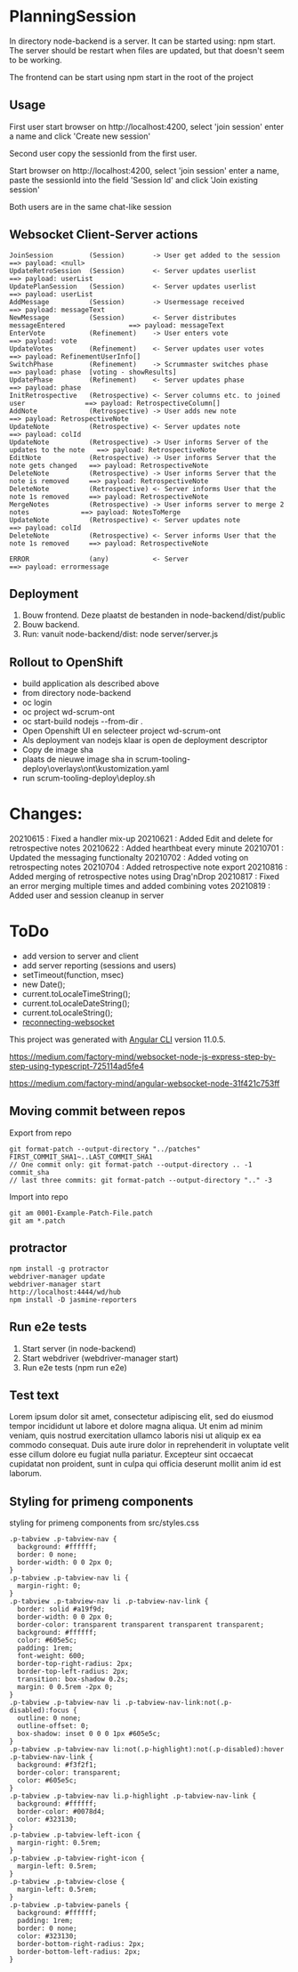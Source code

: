 # PlanningSession

In directory node-backend is a server. It can be started using: npm start.
The server should be restart when files are updated, but that doesn't seem to be working.

The frontend can be start using npm start in the root of the project

## Usage

First user start browser on http://localhost:4200, select 'join session' enter a name and click 'Create new session'

Second user copy the sessionId from the first user.

Start browser on http://localhost:4200, select 'join session' enter a name, paste the sessionId into the field 'Session Id' and click 'Join existing session'

Both users are in the same chat-like session

## Websocket Client-Server actions
```
JoinSession         (Session)       -> User get added to the session                    ==> payload: <null>
UpdateRetroSession  (Session)       <- Server updates userlist                          ==> payload: userList
UpdatePlanSession   (Session)       <- Server updates userlist                          ==> payload: userList
AddMessage          (Session)       -> Usermessage received                             ==> payload: messageText
NewMessage          (Session)       <- Server distributes messageEntered                ==> payload: messageText
EnterVote           (Refinement)    -> User enters vote                                 ==> payload: vote
UpdateVotes         (Refinement)    <- Server updates user votes                        ==> payload: RefinementUserInfo[]
SwitchPhase         (Refinement)    -> Scrummaster switches phase                       ==> payload: phase  [voting - showResults]
UpdatePhase         (Refinement)    <- Server updates phase                             ==> payload: phase
InitRetrospective   (Retrospective) <- Server columns etc. to joined user               ==> payload: RetrospectiveColumn[]
AddNote             (Retrospective) -> User adds new note                               ==> payload: RetrospectiveNote
UpdateNote          (Retrospective) <- Server updates note                              ==> payload: colId
UpdateNote          (Retrospective) -> User informs Server of the updates to the note   ==> payload: RetrospectiveNote
EditNote            (Retrospective) -> User informs Server that the note gets changed   ==> payload: RetrospectiveNote
DeleteNote          (Retrospective) -> User informs Server that the note is removed     ==> payload: RetrospectiveNote
DeleteNote          (Retrospective) <- Server informs User that the note 1s removed     ==> payload: RetrospectiveNote
MergeNotes          (Retrospective) -> User informs server to merge 2 notes             ==> payload: NotesToMerge
UpdateNote          (Retrospective) <- Server updates note                              ==> payload: colId
DeleteNote          (Retrospective) <- Server informs User that the note 1s removed     ==> payload: RetrospectiveNote

ERROR               (any)           <- Server                                           ==> payload: errormessage
```
 
## Deployment

1. Bouw frontend. Deze plaatst de bestanden in node-backend/dist/public
1. Bouw backend.
1. Run: vanuit node-backend/dist: node server/server.js

## Rollout to OpenShift

- build application als described above
- from directory node-backend
- oc login
- oc project wd-scrum-ont
- oc start-build nodejs --from-dir .
- Open Openshift UI en selecteer project wd-scrum-ont
- Als deployment van nodejs klaar is open de deployment descriptor
- Copy de image sha
- plaats de nieuwe image sha in scrum-tooling-deploy\overlays\ont\kustomization.yaml
- run scrum-tooling-deploy\deploy.sh

# Changes:
20210615 : Fixed a handler mix-up
20210621 : Added Edit and delete for retrospective notes
20210622 : Added hearthbeat every minute
20210701 : Updated the messaging functionalty
20210702 : Added voting on retrospecting notes
20210704 : Added retrospective note export
20210816 : Added merging of retrospective notes using Drag'nDrop
20210817 : Fixed an error merging multiple times and added combining votes
20210819 : Added user and session cleanup in server

# ToDo
- add version to server and client
- add server reporting (sessions and users)
- setTimeout(function, msec)
- new Date();
- current.toLocaleTimeString();
- current.toLocaleDateString();
- current.toLocaleString();
- [reconnecting-websocket](https://npm.io/package/reconnecting-websocket)

This project was generated with [Angular CLI](https://github.com/angular/angular-cli) version 11.0.5.

https://medium.com/factory-mind/websocket-node-js-express-step-by-step-using-typescript-725114ad5fe4

https://medium.com/factory-mind/angular-websocket-node-31f421c753ff

## Moving commit between repos

Export from repo

```
git format-patch --output-directory "../patches" FIRST_COMMIT_SHA1~..LAST_COMMIT_SHA1
// One commit only: git format-patch --output-directory .. -1 commit_sha
// last three commits: git format-patch --output-directory ".." -3
```
Import into repo

```
git am 0001-Example-Patch-File.patch
git am *.patch
```

## protractor
```
npm install -g protractor
webdriver-manager update
webdriver-manager start
http://localhost:4444/wd/hub
npm install -D jasmine-reporters
```
## Run e2e tests

1. Start server (in node-backend)
1. Start webdriver (webdriver-manager start)
1. Run e2e tests (npm run e2e)

## Test text

Lorem ipsum dolor sit amet, consectetur adipiscing elit, sed do eiusmod tempor incididunt ut labore et dolore magna aliqua. Ut enim ad minim veniam, quis nostrud exercitation ullamco laboris nisi ut aliquip ex ea commodo consequat. Duis aute irure dolor in reprehenderit in voluptate velit esse cillum dolore eu fugiat nulla pariatur. Excepteur sint occaecat cupidatat non proident, sunt in culpa qui officia deserunt mollit anim id est laborum.

## Styling for primeng components

styling for primeng components from src/styles.css

```
.p-tabview .p-tabview-nav {
  background: #ffffff;
  border: 0 none;
  border-width: 0 0 2px 0;
}
.p-tabview .p-tabview-nav li {
  margin-right: 0;
}
.p-tabview .p-tabview-nav li .p-tabview-nav-link {
  border: solid #a19f9d;
  border-width: 0 0 2px 0;
  border-color: transparent transparent transparent transparent;
  background: #ffffff;
  color: #605e5c;
  padding: 1rem;
  font-weight: 600;
  border-top-right-radius: 2px;
  border-top-left-radius: 2px;
  transition: box-shadow 0.2s;
  margin: 0 0.5rem -2px 0;
}
.p-tabview .p-tabview-nav li .p-tabview-nav-link:not(.p-disabled):focus {
  outline: 0 none;
  outline-offset: 0;
  box-shadow: inset 0 0 0 1px #605e5c;
}
.p-tabview .p-tabview-nav li:not(.p-highlight):not(.p-disabled):hover .p-tabview-nav-link {
  background: #f3f2f1;
  border-color: transparent;
  color: #605e5c;
}
.p-tabview .p-tabview-nav li.p-highlight .p-tabview-nav-link {
  background: #ffffff;
  border-color: #0078d4;
  color: #323130;
}
.p-tabview .p-tabview-left-icon {
  margin-right: 0.5rem;
}
.p-tabview .p-tabview-right-icon {
  margin-left: 0.5rem;
}
.p-tabview .p-tabview-close {
  margin-left: 0.5rem;
}
.p-tabview .p-tabview-panels {
  background: #ffffff;
  padding: 1rem;
  border: 0 none;
  color: #323130;
  border-bottom-right-radius: 2px;
  border-bottom-left-radius: 2px;
}
```

